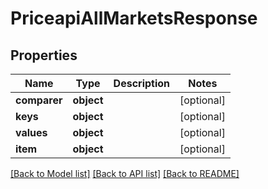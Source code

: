# PriceapiAllMarketsResponse

## Properties
Name | Type | Description | Notes
------------ | ------------- | ------------- | -------------
**comparer** | **object** |  | [optional] 
**keys** | **object** |  | [optional] 
**values** | **object** |  | [optional] 
**item** | **object** |  | [optional] 

[[Back to Model list]](../README.md#documentation-for-models) [[Back to API list]](../README.md#documentation-for-api-endpoints) [[Back to README]](../README.md)

